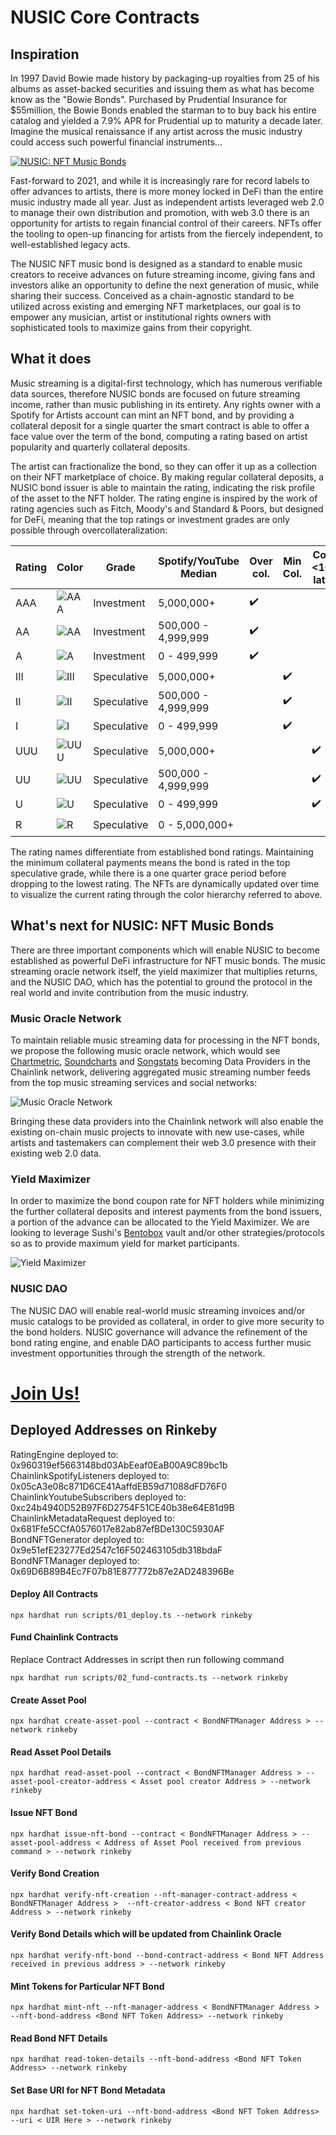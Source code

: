 # NUSIC Core Contracts

## Inspiration

In 1997 David Bowie made history by packaging-up royalties from 25 of his albums as asset-backed securities and issuing them as what has become know as the "Bowie Bonds". Purchased by Prudential Insurance for $55million, the Bowie Bonds enabled the starman to to buy back his entire catalog and yielded a 7.9% APR for Prudential up to maturity a decade later. Imagine the musical renaissance if any artist across the music industry could access such powerful financial instruments...

[![NUSIC: NFT Music Bonds](https://scontent-lcy1-1.xx.fbcdn.net/v/t39.30808-6/262910985_2714201448876011_5321133549282659145_n.png?_nc_cat=104&ccb=1-5&_nc_sid=0debeb&_nc_ohc=kSnG6MNPbMoAX-6X3rI&tn=MLyiQrXgPFo5oUO2&_nc_ht=scontent-lcy1-1.xx&oh=30908ab5d08cdf5cf7784876cd30b4b2&oe=61AAC19D)](https://www.youtube.com/watch?v=jxtqWJucd6k)

Fast-forward to 2021, and while it is increasingly rare for record labels to offer advances to artists, there is more money locked in DeFi than the entire music industry made all year. Just as independent artists leveraged web 2.0 to manage their own distribution and promotion, with web 3.0 there is an opportunity for artists to regain financial control of their careers. NFTs offer the tooling to open-up financing for artists from the fiercely independent, to well-established legacy acts.

The NUSIC NFT music bond is designed as a standard to enable music creators to receive advances on future streaming income, giving fans and investors alike an opportunity to define the next generation of music, while sharing their success. Conceived as a chain-agnostic standard to be utilized across existing and emerging NFT marketplaces, our goal is to empower any musician, artist or institutional rights owners with sophisticated tools to maximize gains from their copyright.

## What it does

Music streaming is a digital-first technology, which has numerous verifiable data sources, therefore NUSIC bonds are focused on future streaming income, rather than music publishing in its entirety. Any rights owner with a Spotify for Artists account can mint an NFT bond, and by providing a collateral deposit for a single quarter the smart contract is able to offer a face value over the term of the bond, computing a rating based on artist popularity and quarterly collateral deposits.

The artist can fractionalize the bond, so they can offer it up as a collection on their NFT marketplace of choice. By making regular collateral deposits, a NUSIC bond issuer is able to maintain the rating, indicating the risk profile of the asset to the NFT holder. The rating engine is inspired by the work of rating agencies such as Fitch, Moody's and Standard & Poors, but designed for DeFi, meaning that the top ratings or investment grades are only possible through overcollateralization:

| Rating | Color | Grade | Spotify/YouTube Median | Over col. | Min Col. | Col. <1Q late | Col. >1Q late |
| ----------- | ----------- | ----------- | ----------- | ----------- | ----------- | ----------- | ----------- |
| AAA | ![AAA](https://images.squarespace-cdn.com/content/v1/611cc8f5b6450924450d8366/1638140819849-AI4DYFOD3YE9HDAQL87T/AAA.png) | Investment | 5,000,000+ | ✔️  |  |  |  |
| AA | ![AA](https://images.squarespace-cdn.com/content/v1/611cc8f5b6450924450d8366/1638140915257-ILRDLAFM0KR52MGGH9EC/AA.png)  | Investment | 500,000 - 4,999,999 | ✔️  |  |  |  |
| A | ![A](https://images.squarespace-cdn.com/content/v1/611cc8f5b6450924450d8366/1638140927234-J0KWGPOICB9D4T8BSNAE/A.png) | Investment | 0 - 499,999 | ✔️  |  |  |  |
| III | ![III](https://images.squarespace-cdn.com/content/v1/611cc8f5b6450924450d8366/1638140945354-PY53A16I1B6468AZJ3PT/III.png) | Speculative | 5,000,000+ |  | ✔️ |  |  |
| II | ![II](https://images.squarespace-cdn.com/content/v1/611cc8f5b6450924450d8366/1638140958325-PJWQTF3VEPXFRKMZB84L/II.png) | Speculative | 500,000 - 4,999,999 |  | ✔️ |  |  |
| I | ![I](https://images.squarespace-cdn.com/content/v1/611cc8f5b6450924450d8366/1638140972680-84HH1MP4MVV2P0DCH6NO/I.png) | Speculative | 0 - 499,999 |  | ✔️ |  |  |
| UUU | ![UUU](https://images.squarespace-cdn.com/content/v1/611cc8f5b6450924450d8366/1638140991828-MXWKB3MVS9JQSL3FUCMB/UUU.png) | Speculative | 5,000,000+ |  |  | ✔️ |  |
| UU | ![UU](https://images.squarespace-cdn.com/content/v1/611cc8f5b6450924450d8366/1638141004015-05O1LHWWKTGWVUFZP3HY/UU.png) | Speculative | 500,000 - 4,999,999 |  |  | ✔️ |  |
| U | ![U](https://images.squarespace-cdn.com/content/v1/611cc8f5b6450924450d8366/1638141016865-J6NRTS6BNQ1JR52VJIW9/U.png) | Speculative | 0 - 499,999 |  |  | ✔️ |  |
| R | ![R](https://images.squarespace-cdn.com/content/v1/611cc8f5b6450924450d8366/1638141029733-015QYH9I0Y2H72F939UR/R.png) | Speculative | 0 - 5,000,000+ |  |  |  | ✔️ |

The rating names differentiate from established bond ratings. Maintaining the minimum collateral payments means the bond is rated in the top speculative grade, while there is a one quarter grace period before dropping to the lowest rating. The NFTs are dynamically updated over time to visualize the current rating through the color hierarchy referred to above.


## What's next for NUSIC: NFT Music Bonds

There are three important components which will enable NUSIC to become established as powerful DeFi infrastructure for NFT music bonds. The music streaming oracle network itself, the yield maximizer that multiplies returns, and the NUSIC DAO, which has the potential to ground the protocol in the real world and invite contribution from the music industry.

### Music Oracle Network

To maintain reliable music streaming data for processing in the NFT bonds, we propose the following music oracle network, which would see [Chartmetric](https://www.chartmetric.com), [Soundcharts](https://www.soundcharts.com) and [Songstats](https://www.songstats.com) becoming Data Providers in the Chainlink network, delivering aggregated music streaming number feeds from the top music streaming services and social networks:

![Music Oracle Network](https://scontent-mia3-1.xx.fbcdn.net/v/t39.30808-6/260657102_2712631615699661_3010365413079885934_n.png?_nc_cat=108&ccb=1-5&_nc_sid=e3f864&_nc_ohc=sH479qKVTVAAX_SrHao&_nc_oc=AQnVrl6bLmMaIJyCn_BGcoAkuOA2NiDvK6LXsHwbt1u6h2OWgrVFzTnptl8HcNfqxI8&_nc_ht=scontent-mia3-1.xx&oh=f2243b3d30181a4c20862d65102442ac&oe=61A7C316)

Bringing these data providers into the Chainlink network will also enable the existing on-chain music projects to innovate with new use-cases, while artists and tastemakers can complement their web 3.0 presence with their existing web 2.0 data.

### Yield Maximizer

In order to maximize the bond coupon rate for NFT holders while minimizing the further collateral deposits and interest payments from the bond issuers, a portion of the advance can be allocated to the Yield Maximizer. We are looking to leverage Sushi's [Bentobox](https://docs.sushi.com/products/bentobox) vault and/or other strategies/protocols so as to provide maximum yield for market participants.

![Yield Maximizer](https://scontent-mia3-1.xx.fbcdn.net/v/t39.30808-6/261124395_2712638855698937_7479942245748074067_n.png?_nc_cat=100&ccb=1-5&_nc_sid=0debeb&_nc_ohc=iH9NmpwY7TsAX8woVfU&_nc_ht=scontent-mia3-1.xx&oh=85a9f367ff3c4b027535682bb5ac60fe&oe=61A748F5)

### NUSIC DAO

The NUSIC DAO will enable real-world music streaming invoices and/or music catalogs to be provided as collateral, in order to give more security to the bond holders. NUSIC governance will advance the refinement of the bond rating engine, and enable DAO participants to access further music investment opportunities through the strength of the network.

# [Join Us!](https://nusic.fm/join-dao)




## Deployed Addresses on Rinkeby
RatingEngine deployed to: 0x960319ef5663148bd03AbEeaf0EaB00A9C89bc1b <br>
ChainlinkSpotifyListeners deployed to: 0x05cA3e08c871D6CE41AaffdEB59d71088dFD76F0 <br>
ChainlinkYoutubeSubscribers deployed to: 0xc24b4940D52B97F6D2754F51CE40b38e64E81d9B <br>
ChainlinkMetadataRequest deployed to: 0x681Ffe5CCfA0576017e82ab87efBDe130C5930AF <br>
BondNFTGenerator deployed to: 0x9e51efE23277Ed2547c16F502463105db318bdaF <br>
BondNFTManager deployed to: 0x69D6B89B4Ec7F07b81E877772b87e2AD248396Be <br>

#### Deploy All Contracts
```shell
npx hardhat run scripts/01_deploy.ts --network rinkeby
```

#### Fund Chainlink Contracts 
Replace Contract Addresses in script then run following command
```shell
npx hardhat run scripts/02_fund-contracts.ts --network rinkeby
```

#### Create Asset Pool
```shell
npx hardhat create-asset-pool --contract < BondNFTManager Address > --network rinkeby
```

#### Read Asset Pool Details
```shell
npx hardhat read-asset-pool --contract < BondNFTManager Address > --asset-pool-creator-address < Asset pool creator Address > --network rinkeby
```

#### Issue NFT Bond
```shell
npx hardhat issue-nft-bond --contract < BondNFTManager Address > --asset-pool-address < Address of Asset Pool received from previous command > --network rinkeby
```

#### Verify Bond Creation
```shell
npx hardhat verify-nft-creation --nft-manager-contract-address < BondNFTManager Address >  --nft-creator-address < Bond NFT creator Address > --network rinkeby
```

#### Verify Bond Details which will be updated from Chainlink Oracle
```shell
npx hardhat verify-nft-bond --bond-contract-address < Bond NFT Address received in previous address > --network rinkeby
```

#### Mint Tokens for Particular NFT Bond
```shell
npx hardhat mint-nft --nft-manager-address < BondNFTManager Address > --nft-bond-address <Bond NFT Token Address> --network rinkeby
```

#### Read Bond NFT Details
```shell
npx hardhat read-token-details --nft-bond-address <Bond NFT Token Address> --network rinkeby
```

#### Set Base URI for NFT Bond Metadata
```shell
npx hardhat set-token-uri --nft-bond-address <Bond NFT Token Address> --uri < UIR Here > --network rinkeby
```
